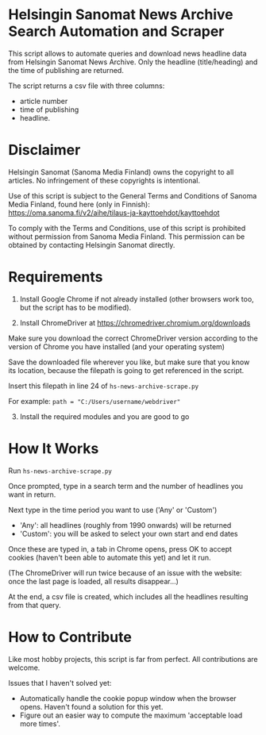 # Helsingin Sanomat News Archive Search Automation and Scraper

This script allows to automate queries and download news headline data from Helsingin Sanomat News Archive. Only the headline (title/heading) and the time of publishing are returned.

The script returns a csv file with three columns: 
- article number
- time of publishing
- headline.



# Disclaimer

Helsingin Sanomat (Sanoma Media Finland) owns the copyright to all articles. No infringement of these copyrights is intentional.

Use of this script is subject to the General Terms and Conditions of Sanoma Media Finland, found here (only in Finnish):
https://oma.sanoma.fi/v2/aihe/tilaus-ja-kayttoehdot/kayttoehdot

To comply with the Terms and Conditions, use of this script is prohibited without permission from Sanoma Media Finland. This permission can be obtained by contacting Helsingin Sanomat directly.



# Requirements

1. Install Google Chrome if not already installed (other browsers work too, but the script has to be modified).

2. Install ChromeDriver at https://chromedriver.chromium.org/downloads

Make sure you download the correct ChromeDriver version according to the version of Chrome you have installed (and your operating system)

Save the downloaded file wherever you like, but make sure that you know its location, because the filepath is going to get referenced in the script.

Insert this filepath in line 24 of `hs-news-archive-scrape.py`

For example: `path = "C:/Users/username/webdriver"`

3. Install the required modules and you are good to go


# How It Works

Run `hs-news-archive-scrape.py`

Once prompted, type in a search term and the number of headlines you want in return.

Next type in the time period you want to use ('Any' or 'Custom')
- 'Any': all headlines (roughly from 1990 onwards) will be returned
- 'Custom': you will be asked to select your own start and end dates

Once these are typed in, a tab in Chrome opens, press OK to accept cookies (haven't been able to automate this yet) and let it run.

(The ChromeDriver will run twice because of an issue with the website: once the last page is loaded, all results disappear...)

At the end, a csv file is created, which includes all the headlines resulting from that query.



# How to Contribute

Like most hobby projects, this script is far from perfect. All contributions are welcome.

Issues that I haven't solved yet:
- Automatically handle the cookie popup window when the browser opens. Haven't found a solution for this yet.
- Figure out an easier way to compute the maximum 'acceptable load more times'.



